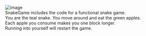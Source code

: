 ![image](https://github.com/christiantayylor/MyProjects/assets/100551496/049488cd-3817-4307-9003-a3678cd55fdf) <br>
SnakeGame includes the code for a functional snake game. <br>
You are the teal snake. You move around and eat the green apples. <br>
Each apple you consume makes you one block longer. <br>
Running into yourself will restart the game. 
